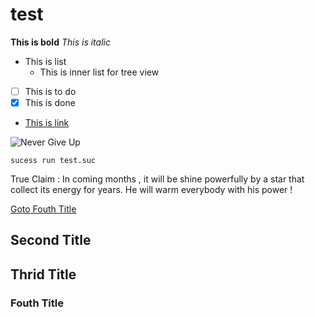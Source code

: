 # test
**This is bold**
_This is italic_
- This is list 
    - This is inner list for tree view
- [ ] This is to do
- [x] This is done  
- [This is link](https://success-technology.github.io)
<img src="https://www.lamborghini.com/sites/it-en/files/DAM/lamborghini/facelift_2019/homepage/families-gallery/2022/04_12/family_chooser_tecnica_m.png" alt="Never Give Up">

```
sucess run test.suc
```

True Claim : In coming months , it will be shine powerfully by a star that collect its energy for years. He will warm everybody with his power ! 



[Goto Fouth Title](#fouth-title)


## Second Title

## Thrid Title

### Fouth Title
